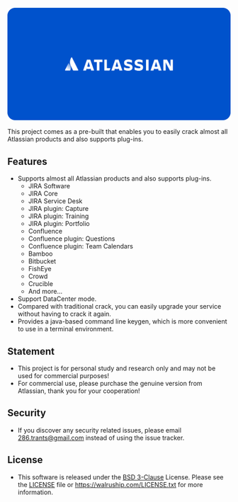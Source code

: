<p align="center">
	<img src="docs/atlassian.png" alt="Atlassian">
</p>

This project comes as a pre-built that enables you to easily crack almost all Atlassian products and also supports plug-ins.

## Features
- Supports almost all Atlassian products and also supports plug-ins.
  - JIRA Software 
  - JIRA Core
  - JIRA Service Desk 
  - JIRA plugin: Capture
  - JIRA plugin: Training
  - JIRA plugin: Portfolio
  - Confluence
  - Confluence plugin: Questions
  - Confluence plugin: Team Calendars
  - Bamboo
  - Bitbucket
  - FishEye
  - Crowd
  - Crucible
  - And more...
- Support DataCenter mode.
- Compared with traditional crack, you can easily upgrade your service without having to crack it again.
- Provides a java-based command line keygen, which is more convenient to use in a terminal environment.

## Statement
- This project is for personal study and research only and may not be used for commercial purposes!
- For commercial use, please purchase the genuine version from Atlassian, thank you for your cooperation!

## Security
- If you discover any security related issues, please email 286.trants@gmail.com instead of using the issue tracker.

## License
- This software is released under the [BSD 3-Clause][link-license] License. Please see the [LICENSE](LICENSE) file or https://walruship.com/LICENSE.txt for more information.

[link-license]: https://opensource.org/license/bsd-3-clause/
